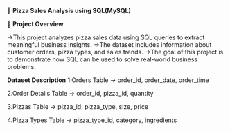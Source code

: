 **🍕 Pizza Sales Analysis using SQL(MySQL)**

**📌 Project Overview**

->This project analyzes pizza sales data using SQL queries to extract meaningful business insights.
->The dataset includes information about customer orders, pizza types, and sales trends.
->The goal of this project is to demonstrate how SQL can be used to solve real-world business problems.

**Dataset Description**
1.Orders Table → order_id, order_date, order_time

2.Order Details Table → order_id, pizza_id, quantity

3.Pizzas Table → pizza_id, pizza_type, size, price

4.Pizza Types Table → pizza_type_id, category, ingredients
